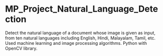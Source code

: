 # MP_Project_Natural_Language_Detection

Detect the natural language of a document whose image is given as input, from ten natural languages including English, Hindi, Malayalam, Tamil, etc. Used machine learning and image processing algorithms. Python with OpenCV library.

